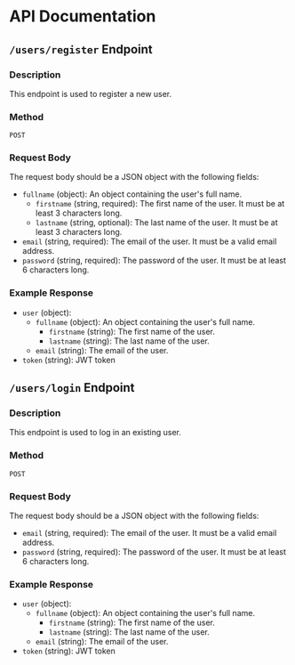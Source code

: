 # API Documentation

## `/users/register` Endpoint

### Description
This endpoint is used to register a new user.

### Method
`POST`

### Request Body
The request body should be a JSON object with the following fields:

- `fullname` (object): An object containing the user's full name.
  - `firstname` (string, required): The first name of the user. It must be at least 3 characters long.
  - `lastname` (string, optional): The last name of the user. It must be at least 3 characters long.
- `email` (string, required): The email of the user. It must be a valid email address.
- `password` (string, required): The password of the user. It must be at least 6 characters long.

### Example Response

- `user` (object):
  - `fullname` (object): An object containing the user's full name.
    - `firstname` (string): The first name of the user.
    - `lastname` (string): The last name of the user.
  - `email` (string): The email of the user.
- `token` (string): JWT token

## `/users/login` Endpoint

### Description
This endpoint is used to log in an existing user.

### Method
`POST`

### Request Body
The request body should be a JSON object with the following fields:

- `email` (string, required): The email of the user. It must be a valid email address.
- `password` (string, required): The password of the user. It must be at least 6 characters long.

### Example Response

- `user` (object):
  - `fullname` (object): An object containing the user's full name.
    - `firstname` (string): The first name of the user.
    - `lastname` (string): The last name of the user.
  - `email` (string): The email of the user.
- `token` (string): JWT token
